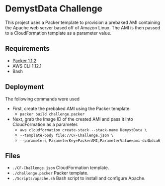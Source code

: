 # DemystData Challenge

This project uses a Packer template to provision a prebaked AMI containing the Apache web server based off of Amazon Linux. The AMI is then passed to a CloudFormation template as a parameter value.

## Requirements

* [Packer 1.1.2](http://www.packer.io)
* AWS CLI 1.12.1
* Bash

## Deployment

The following commands were used  

* First, create the prebaked AMI using the Packer template:
    * `packer build challenge.packer`
* Next, grab the Image ID of the created AMI and pass it into CloudFormation as a parameter.
	* `aws cloudformation create-stack --stack-name DemystData \`
	* `--template-body file://CF-Challenge.json \`
	* `--parameters ParameterKey=PackerAMI,ParameterValue=ami-dc4bdca6`
	
## Files

* `./CF-Challenge.json` CloudFormation template.
* `./challenge.packer` Packer template.
* `./Scripts/apache.sh` Bash script to install and configure Apache.
